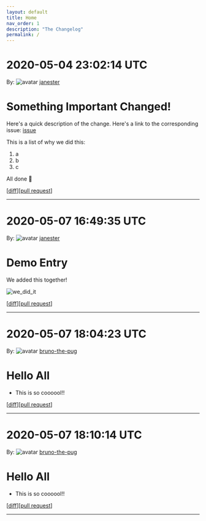 ```yaml
---
layout: default
title: Home
nav_order: 1
description: "The Changelog"
permalink: /
---
```


# 2020-05-04 23:02:14 UTC

By: ![avatar](https://avatars1.githubusercontent.com/u/3330181?v=4&s=50) [janester](https://github.com/janester)

# Something Important Changed!

Here's a quick description of the change. Here's a link to the corresponding issue: [issue]()

This is a list of why we did this:

1. a
1. b
1. c

All done 🎉

[[diff](https://github.com/githubsatelliteworkshops/webhooks-with-rest/pull/9.diff)][[pull request](https://github.com/githubsatelliteworkshops/webhooks-with-rest/pull/9)]
* * *

# 2020-05-07 16:49:35 UTC

By: ![avatar](https://avatars1.githubusercontent.com/u/3330181?v=4&s=50) [janester](https://github.com/janester)

# Demo Entry

We added this together!

![we_did_it](https://user-images.githubusercontent.com/3330181/80780711-e9343480-8b3d-11ea-8a54-ab9fe9e70f95.gif)

[[diff](https://github.com/githubsatelliteworkshops/webhooks-with-rest/pull/20.diff)][[pull request](https://github.com/githubsatelliteworkshops/webhooks-with-rest/pull/20)]
* * *
# 2020-05-07 18:04:23 UTC

By: ![avatar](https://avatars2.githubusercontent.com/u/64651603?v=4&s=50) [bruno-the-pug](https://github.com/bruno-the-pug)

# Hello All

- This is so coooool!!

[[diff](https://github.com/bruno-the-pug/webhooks-with-rest/pull/1.diff)][[pull request](https://github.com/bruno-the-pug/webhooks-with-rest/pull/1)]
* * *
# 2020-05-07 18:10:14 UTC

By: ![avatar](https://avatars2.githubusercontent.com/u/64651603?v=4&s=50) [bruno-the-pug](https://github.com/bruno-the-pug)

# Hello All

- This is so coooool!!

[[diff](https://github.com/bruno-the-pug/webhooks-with-rest/pull/1.diff)][[pull request](https://github.com/bruno-the-pug/webhooks-with-rest/pull/1)]
* * *
